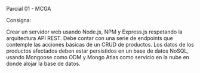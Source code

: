 Parcial 01 - MCGA

Consigna:

Crear un servidor web usando Node.js, NPM y Express.js respetando la arquitectura API REST.
Debe contar con una serie de endpoints que contemple las acciones básicas de un CRUD de productos.
Los datos de los productos afectados deben estar persistidos en un base de datos NoSQL, usando Mongoose como ODM y Mongo Atlas como servicio en la nube en donde alojar la base de datos.
